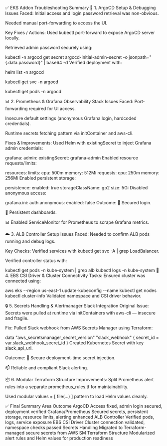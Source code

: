 ✅ EKS Addon Troubleshooting Summary
🧩 1. ArgoCD Setup & Debugging
Issues Faced:
Initial access and login password retrieval was non-obvious.

Needed manual port-forwarding to access the UI.

Key Fixes / Actions:
Used kubectl port-forward to expose ArgoCD server locally.

Retrieved admin password securely using:

kubectl -n argocd get secret argocd-initial-admin-secret -o jsonpath="{.data.password}" | base64 -d
Verified deployment with:

helm list -n argocd

kubectl get svc -n argocd

kubectl get pods -n argocd

📊 2. Prometheus & Grafana Observability Stack
Issues Faced:
Port-forwarding required for UI access.

Insecure default settings (anonymous Grafana login, hardcoded credentials).

Runtime secrets fetching pattern via initContainer and aws-cli.

Fixes & Improvements:
Used Helm with existingSecret to inject Grafana admin credentials:

grafana:
  admin:
    existingSecret: grafana-admin
Enabled resource requests/limits:

resources:
  limits:
    cpu: 500m
    memory: 512Mi
  requests:
    cpu: 250m
    memory: 256Mi
Enabled persistent storage:

persistence:
  enabled: true
  storageClassName: gp2
  size: 5Gi
Disabled anonymous access:

grafana.ini:
  auth.anonymous:
    enabled: false
Outcome:
🔐 Secured login.

💾 Persistent dashboards.

📊 Enabled ServiceMonitor for Prometheus to scrape Grafana metrics.

☁️ 3. ALB Controller Setup
Issues Faced:
Needed to confirm ALB pods running and debug logs.

Key Checks:
Verified services with kubectl get svc -A | grep LoadBalancer.

Verified controller status with:

kubectl get pods -n kube-system | grep alb
kubectl logs -n kube-system <alb-pod>
🔩 4. EBS CSI Driver & Cluster Connectivity
Tasks:
Ensured cluster was connected using:

aws eks --region us-east-1 update-kubeconfig --name <cluster>
kubectl get nodes
kubectl cluster-info
Validated namespace and CSI driver behavior.

🔒 5. Secrets Handling & Alertmanager Slack Integration
Original Issue:
Secrets were pulled at runtime via initContainers with aws-cli — insecure and fragile.

Fix:
Pulled Slack webhook from AWS Secrets Manager using Terraform:

data "aws_secretsmanager_secret_version" "slack_webhook" {
  secret_id = var.slack_webhook_secret_id
}
Created Kubernetes Secret with key slack_api_url.

Outcome:
🔐 Secure deployment-time secret injection.

📫 Reliable and compliant Slack alerting.

📦 6. Modular Terraform Structure
Improvements:
Split Prometheus alert rules into a separate prometheus_rules.tf for maintainability.

Used modular values = [ file(...) ] pattern to load Helm values cleanly.

✅ Final Summary
Area	Outcome
ArgoCD	Access fixed, admin login secured, deployment verified
Grafana/Prometheus	Secured secrets, persistent storage, resource limits, alerting enhanced
ALB Controller	Verified pods, logs, service exposure
EBS CSI Driver	Cluster connection validated, namespace checks passed
Secrets Handling	Migrated to Terraform-managed secure secrets from AWS SM
Terraform Structure	Modularized alert rules and Helm values for production readiness

